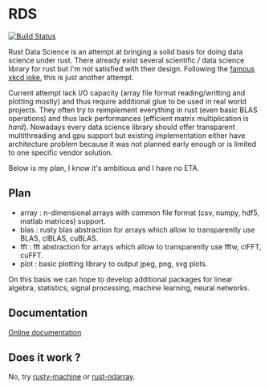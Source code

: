 RDS
===

[![Build Status](https://travis-ci.org/haxelion/rds.svg?branch=master)](https://travis-ci.org/haxelion/rds)

Rust Data Science is an attempt at bringing a solid basis for doing data science under rust. 
There already exist several scientific / data science library for rust but I'm not satisfied with 
their design. Following the [famous xkcd joke](https://xkcd.com/927/), this is just another attempt.

Current attempt lack I/O capacity (array file format reading/writting and plotting mostly) and thus 
require additional glue to be used in real world projects. They often try to reimplement everything 
in rust (even basic BLAS operations) and thus lack performances (efficient matrix multiplication is 
*hard*). Nowadays every data science library should offer transparent multithreading and gpu 
support but existing implementation either have architecture problem because it was not planned 
early enough or is limited to one specific vendor solution. 

Below is my plan, I know it's ambitious and I have no ETA.

Plan
----

* array  : n-dimensional arrays with common file format (csv, numpy, hdf5, matlab matrices) support.
* blas   : rusty blas abstraction for arrays which allow to transparently use BLAS, clBLAS, cuBLAS.
* fft    : fft abstraction for arrays which allow to transparently use fftw, clFFT, cuFFT.
* plot   : basic plotting library to output jpeg, png, svg plots.

On this basis we can hope to develop additional packages for linear algebra, statistics, 
signal processing, machine learning, neural networks.

Documentation
-------------

[Online documentation](https://haxelion.github.io/rds/target/doc/rds/index.html)

Does it work ?
--------------

No, try [rusty-machine](https://github.com/AtheMathmo/rusty-machine) or 
[rust-ndarray](https://github.com/bluss/rust-ndarray).
